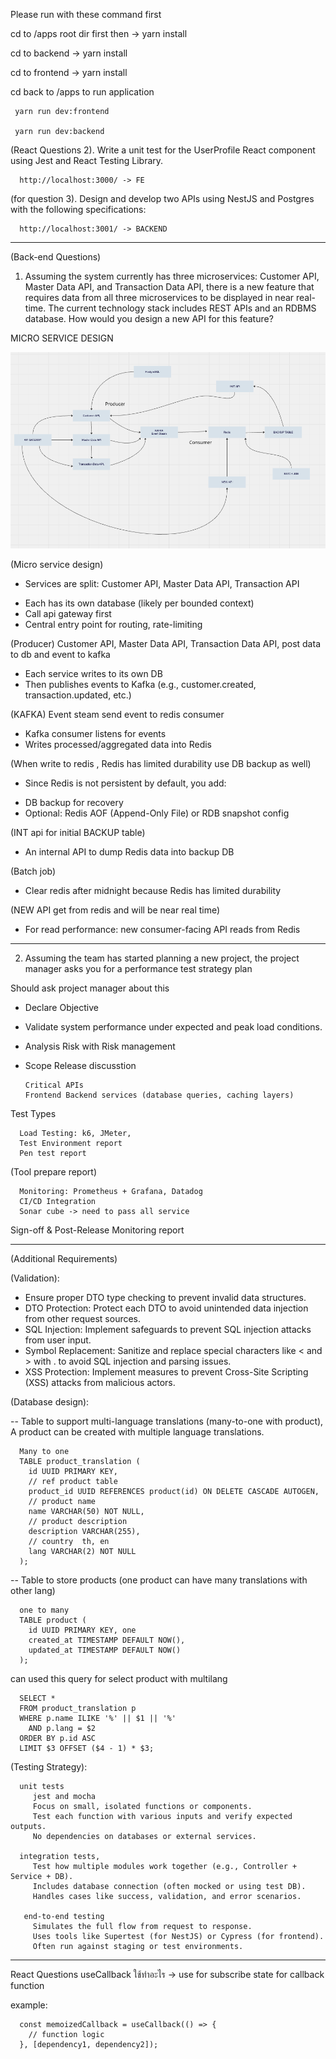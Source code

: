 Please run with these command first

   cd to /apps root dir first  then -> yarn install   
   
   cd to backend -> yarn install
   
   cd to frontend -> yarn install

cd back to /apps to run application

     yarn run dev:frontend

     yarn run dev:backend

(React Questions 2). Write a unit test for the UserProfile React component using Jest and React Testing
Library.

      http://localhost:3000/ -> FE

(for question 3). Design and develop two APIs using NestJS and Postgres with the following
specifications:

      http://localhost:3001/ -> BACKEND
-----------------------------
(Back-end Questions)

1. Assuming the system currently has three microservices: Customer API, Master Data API,
and Transaction Data API, there is a new feature that requires data from all three
microservices to be displayed in near real-time. The current technology stack includes
REST APIs and an RDBMS database. How would you design a new API for this feature?

MICRO SERVICE DESIGN

![Product Screenshot](https://raw.githubusercontent.com/paoonline/my-product/master/apidesign.png)

 (Micro service design)
- Services are split: Customer API, Master Data API, Transaction API
* Each has its own database (likely per bounded context)
* Call api gateway first
* Central entry point for routing, rate-limiting

(Producer)  Customer API,  Master Data API, Transaction Data API,  post data to db and event to kafka
* Each service writes to its own DB
* Then publishes events to Kafka (e.g., customer.created, transaction.updated, etc.)

(KAFKA) Event steam  send event to redis consumer
* Kafka consumer listens for events
* Writes processed/aggregated data into Redis 

(When write to redis , Redis has limited durability  use DB backup as well)
- Since Redis is not persistent by default, you add:
* DB backup for recovery
* Optional: Redis AOF (Append-Only File) or RDB snapshot config

(INT api for initial BACKUP table)
* An internal API to dump Redis data into backup DB

(Batch job)
* Clear redis after midnight because  Redis has limited durability

(NEW API get from redis and will be near real time)
* For read performance: new consumer-facing API reads from Redis

----------------
2. Assuming the team has started planning a new project, the project manager asks you for a
performance test strategy plan

Should ask project manager about this

 * Declare Objective 

* Validate system performance under expected and peak load conditions.

* Analysis Risk with Risk management

* Scope Release discusstion 

      Critical APIs 
      Frontend Backend services (database queries, caching layers)

Test Types

      Load Testing: k6, JMeter, 
      Test Environment report
      Pen test report

(Tool prepare report)

      Monitoring: Prometheus + Grafana, Datadog
      CI/CD Integration
      Sonar cube -> need to pass all service

Sign-off & Post-Release Monitoring report

----------------------
(Additional Requirements)

(Validation):

  * Ensure proper DTO type checking to prevent invalid data structures.
  * DTO Protection: Protect each DTO to avoid unintended data injection from other request sources.
  * SQL Injection: Implement safeguards to prevent SQL injection attacks from user input.
  * Symbol Replacement: Sanitize and replace special characters like < and > with . to avoid SQL injection and parsing issues.
  * XSS Protection: Implement measures to prevent Cross-Site Scripting (XSS) attacks from malicious actors.

(Database design):

-- Table to support multi-language translations (many-to-one with product), A product can be created with multiple language translations.

      Many to one
      TABLE product_translation (
        id UUID PRIMARY KEY,
        // ref product table
        product_id UUID REFERENCES product(id) ON DELETE CASCADE AUTOGEN,
        // product name
        name VARCHAR(50) NOT NULL,
        // product description
        description VARCHAR(255),
        // country  th, en
        lang VARCHAR(2) NOT NULL
      );

-- Table to store products (one product can have many translations with other lang)

      one to many
      TABLE product (
        id UUID PRIMARY KEY, one
        created_at TIMESTAMP DEFAULT NOW(),
        updated_at TIMESTAMP DEFAULT NOW()
      );


can used this query for select product with multilang

      SELECT * 
      FROM product_translation p
      WHERE p.name ILIKE '%' || $1 || '%'
        AND p.lang = $2
      ORDER BY p.id ASC
      LIMIT $3 OFFSET ($4 - 1) * $3;

(Testing Strategy):

      unit tests
         jest and mocha
         Focus on small, isolated functions or components.
         Test each function with various inputs and verify expected outputs.
         No dependencies on databases or external services.

      integration tests,
         Test how multiple modules work together (e.g., Controller + Service + DB).
         Includes database connection (often mocked or using test DB).
         Handles cases like success, validation, and error scenarios.
   
       end-to-end testing
         Simulates the full flow from request to response.   
         Uses tools like Supertest (for NestJS) or Cypress (for frontend).
         Often run against staging or test environments.

----------
React Questions
   useCallback ใช้ทําอะไร  -> use for subscribe state for callback function

   example:
   
      const memoizedCallback = useCallback(() => {
        // function logic
      }, [dependency1, dependency2]);






